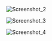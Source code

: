 ![Screenshot_2](https://user-images.githubusercontent.com/98785023/220365018-32348f71-f506-4440-a932-e083e6131a94.png)

![Screenshot_3](https://user-images.githubusercontent.com/98785023/220365181-4985489d-a80d-4921-984e-ffc5ffed2454.png)

![Screenshot_4](https://user-images.githubusercontent.com/98785023/220365427-b6a23818-da21-4f94-a328-a51807f2b0fc.png)

